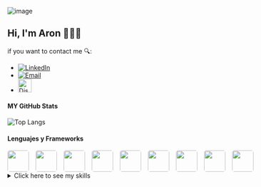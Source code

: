 ![image](https://github.com/user-attachments/assets/ca2ea0e1-9da7-48b8-b9e1-9fd01524027c)


## Hi, I'm Aron 👋👨‍💻


if you want to contact me 🔍:

- [![LinkedIn](https://img.shields.io/badge/LinkedIn-0077B5?style=for-the-badge&logo=linkedin&logoColor=white)](https://cl.linkedin.com/in/aaronrbz)
- [![Email](https://img.shields.io/badge/Email-%230078D4.svg?style=for-the-badge&logo=mail.ru&logoColor=white)](mailto:ar.bustos@duocuc.cl)
- <a href="https://discord.com/users/2862" target="_blank"><img src="https://cdn.jsdelivr.net/npm/simple-icons@v3/icons/discord.svg" alt="Discord" width="30" height="30"></a>

<h4>MY GitHub Stats</h4>

![Top Langs](https://github-readme-stats.vercel.app/api/top-langs/?username=Aronrbz&layout=compact&theme=radical)

<h4>Lenguajes y Frameworks</h4>

<div style="display: flex; gap: 15px;">

  <a href="https://www.java.com" target="_blank">
    <img src="https://img.icons8.com/color/48/000000/java-coffee-cup-logo--v1.png" width="48" height="48" style="border-radius: 10%;"/>
  </a>

  <a href="https://www.python.org" target="_blank">
    <img src="https://img.icons8.com/color/48/000000/python--v1.png" width="48" height="48" style="border-radius: 10%;"/>
  </a>

  <a href="https://html.com" target="_blank">
    <img src="https://img.icons8.com/color/48/000000/html-5--v1.png" width="48" height="48" style="border-radius: 10%;"/>
  </a>

  <a href="https://www.w3schools.com/css/" target="_blank">
    <img src="https://img.icons8.com/color/48/000000/css3.png" width="48" height="48" style="border-radius: 10%;"/>
  </a>

  <a href="https://www.javascript.com" target="_blank">
    <img src="https://img.icons8.com/color/48/000000/javascript--v1.png" width="48" height="48" style="border-radius: 10%;"/>
  </a>

  <a href="https://angular.io" target="_blank">
    <img src="https://img.icons8.com/color/48/000000/angularjs.png" width="48" height="48" style="border-radius: 10%;"/>
  </a>
  
  <a href="https://git-scm.com/" target="_blank">
    <img src="https://img.icons8.com/color/48/000000/git.png" width="48" height="48" style="border-radius: 10%;"/>
 </a>

 <a href="https://github.com/" target="_blank">
    <img src="https://img.icons8.com/ios-glyphs/48/000000/github.png" width="48" height="48" style="border-radius: 10%;"/>
</a>

<a href="https://en.wikipedia.org/wiki/Database" target="_blank">
    <img src="https://img.icons8.com/ios-filled/50/000000/database.png" width="48" height="48" style="border-radius: 10%;"/>
</a>


</div>



<details>
  <summary>Click here to see my skills</summary>
  <p>
   
       // Primero crearemos una Clase base para los lenguajes (puedes pegarlos en tu ide y funcionara)

       /* Clase Lenguaje.java */
        public class Lenguaje {
            private String nombre;
            private String tipo;
        
            public Lenguaje(String nombre, String tipo) {
                this.nombre = nombre;
                this.tipo = tipo;
            }
        
            public String getNombre() {
                return nombre;
            }
        
            public void setNombre(String nombre) {
                this.nombre = nombre;
            }
        
            public String getTipo() {
                return tipo;
            }
        
            public void setTipo(String tipo) {
                this.tipo = tipo;
            }
        
            public void mostrarInformacion() {
                System.out.println("Lenguaje: " + nombre + " | Tipo: " + tipo);
            }
          }

      //////////////////////////////////////////////////////////////////////////
                           Usaremos Herencias y Polimorfismo
      //////////////////////////////////////////////////////////////////////////


      // Clases para lenguajes Frontend
      public class LenguajeFrontend extends Lenguaje {
      
        public LenguajeFrontend(String nombre) {
            super(nombre, "Frontend");
        }
    
        @Override
        public void mostrarInformacion() {
            super.mostrarInformacion();
            System.out.println("Este es un lenguaje de Frontend, perfecto para interfaces dinámicas y modernas.");
        }
      }
      

      // Clases para lenguajes Backend
      public class LenguajeBackend extends Lenguaje {
    
        public LenguajeBackend(String nombre) {
            super(nombre, "Backend");
        }
    
        @Override
        public void mostrarInformacion() {
            super.mostrarInformacion();
            System.out.println("Este es un lenguaje de Backend, ideal para lógica robusta y escalabilidad.");
        }
      }


      
      // Clases para lenguajes de Base de Datos
      public class LenguajeBaseDeDatos extends Lenguaje {
      
        public LenguajeBaseDeDatos(String nombre) {
            super(nombre, "Base de Datos");
        }
    
        @Override
        public void mostrarInformacion() {
            super.mostrarInformacion();
            System.out.println("Este es un lenguaje especializado en la gestión de datos persistentes.");
        }
      }


      
      // Lenguajes y tecnologías específicos
      
      // Frontend
      public class HTML extends LenguajeFrontend {
          public HTML() {
              super("HTML");
          }
      }
      
      public class CSS extends LenguajeFrontend {
          public CSS() {
              super("CSS");
          }
      }

      
      public class JavaScript extends LenguajeFrontend {
          public JavaScript() {
              super("JavaScript (jQuery)");
          }
      }


      
      // Frameworks Frontend
      public class Angular extends JavaScript {
          public Angular() {
              super();
              setNombre("Angular");
          }
      
        @Override
        public void mostrarInformacion() {
            System.out.println("Framework: " + getNombre() + " | Basado en: JavaScript");
        }
      }


      
      // Backend
      public class Java extends LenguajeBackend {
          public Java() {
              super("Java");
          }
      }


      
      // Frameworks Backend
      public class Spring extends Java {
          public Spring() {
              super();
              setNombre("Spring");
          }
    
        @Override
        public void mostrarInformacion() {
            System.out.println("Framework: " + getNombre() + " | Basado en: Java");
        }
      }
      
      public class JavaEnterpriseEdition extends Java {
          public JavaEnterpriseEdition() {
              super();
              setNombre("Java Enterprise Edition");
          }
      
        @Override
        public void mostrarInformacion() {
            System.out.println("Framework: " + getNombre() + " | Basado en: Java");
        }
      }
      
      public class Python extends LenguajeBackend {
          public Python() {
              super("Python");
          }
      }
      
      public class Django extends Python {
          public Django() {
              super();
              setNombre("Django");
          }
    
        @Override
        public void mostrarInformacion() {
            System.out.println("Framework: " + getNombre() + " | Basado en: Python");
        }
      }

      
      // Base de Datos
      public class PostgreSQL extends LenguajeBaseDeDatos {
          public PostgreSQL() {
              super("PostgreSQL");
          }
      }
      
      public class SQLite extends LenguajeBaseDeDatos {
          public SQLite() {
              super("SQLite");
          }
      }
      
      public class Oracle extends LenguajeBaseDeDatos {
          public Oracle() {
              super("Oracle");
          }
      }
      
      public class MySQL extends LenguajeBaseDeDatos {
          public MySQL() {
              super("MySQL");
          }
      }


      
      //////////////////////////////////////////////////////////////////////////
                           Lenguajes que estoy aprendiendo
      //////////////////////////////////////////////////////////////////////////
      
      public class CSharp extends LenguajeBackend {
          public CSharp() {
              super("C#");
          }
      }
      
      public class DotNet extends CSharp {
          public DotNet() {
              super();
              setNombre(".Net");
          }
    
        @Override
        public void mostrarInformacion() {
            System.out.println("Framework: " + getNombre() + " | Basado en: C#");
        }
      }


      
      // Main class para probar todo (opcional, si decides usarlo en un IDE)
      
      public class Main {
          public static void main(String[] args) {
              Lenguaje html = new HTML();
              Lenguaje css = new CSS();
              Lenguaje js = new JavaScript();
              Lenguaje angular = new Angular();
              Lenguaje java = new Java();
              Lenguaje spring = new Spring();
              Lenguaje jee = new JavaEnterpriseEdition();
              Lenguaje python = new Python();
              Lenguaje django = new Django();
              Lenguaje postgres = new PostgreSQL();
              Lenguaje sqlite = new SQLite();
              Lenguaje oracle = new Oracle();
              Lenguaje mysql = new MySQL();
              Lenguaje csharp = new CSharp();
              Lenguaje dotnet = new DotNet();
    
            Lenguaje[] lenguajes = {html, css, js, angular, java, spring, jee, python, django, postgres, sqlite, oracle, mysql, csharp, dotnet};
    
            for (Lenguaje lenguaje : lenguajes) {
                lenguaje.mostrarInformacion();
                System.out.println("------------------------------------");
            }
        }
      }
      
   </p>
</details>

<!--
**Aronrbz/Aronrbz** is a ✨ _special_ ✨ repository because its `README.md` (this file) appears on your GitHub profile.

Here are some ideas to get you started:

- 🔭 I’m currently working on ...
- 🌱 I’m currently learning ...
- 👯 I’m looking to collaborate on ...
- 🤔 I’m looking for help with ...
- 💬 Ask me about ...
- 📫 How to reach me: ...
- 😄 Pronouns: ...
- ⚡ Fun fact: ...
-->
